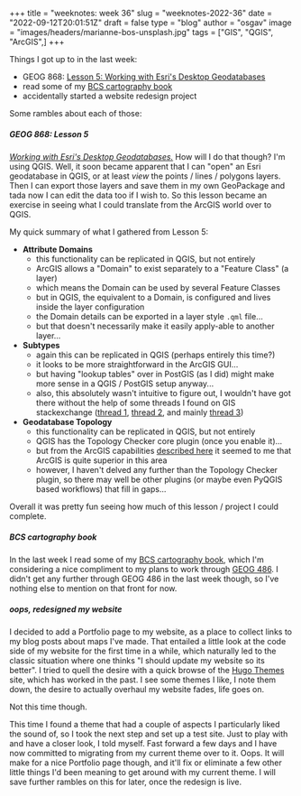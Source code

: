 
+++
title = "weeknotes: week 36"
slug = "weeknotes-2022-36"
date = "2022-09-12T20:01:51Z"
draft = false
type = "blog"
author = "osgav"
image = "images/headers/marianne-bos-unsplash.jpg"
tags = ["GIS", "QGIS", "ArcGIS",]
+++

Things I got up to in the last week:

- GEOG 868: [Lesson 5: Working with Esri's Desktop Geodatabases](https://www.e-education.psu.edu/spatialdb/node/2015)
- read some of my [BCS cartography book](https://www.cartography.org.uk/cartography-an-introduction)
- accidentally started a website redesign project

Some rambles about each of those:

<!--more-->

##### **GEOG 868: Lesson 5**

*[Working with Esri's Desktop Geodatabases.](https://www.e-education.psu.edu/spatialdb/node/2015)* How will I do that though? I'm using QGIS. Well, it soon became apparent that I can "open" an Esri geodatabase in QGIS, or at least *view* the points / lines / polygons layers. Then I can export those layers and save them in my own GeoPackage and tada now I can edit the data too if I wish to. So this lesson became an exercise in seeing what I could translate from the ArcGIS world over to QGIS.

My quick summary of what I gathered from Lesson 5:

- **Attribute Domains**
  - this functionality can be replicated in QGIS, but not entirely
  - ArcGIS allows a "Domain" to exist separately to a "Feature Class" (a layer)
  - which means the Domain can be used by several Feature Classes
  - but in QGIS, the equivalent to a Domain, is configured and lives inside the layer configuration
  - the Domain details can be exported in a layer style `.qml` file...
  - but that doesn't necessarily make it easily apply-able to another layer...
- **Subtypes**
  - again this can be replicated in QGIS (perhaps entirely this time?)
  - it looks to be more straightforward in the ArcGIS GUI...
  - but having "lookup tables" over in PostGIS (as I did) might make more sense in a QGIS / PostGIS setup anyway...
  - also, this absolutely wasn't intuitive to figure out, I wouldn't have got there without the help of some threads I found on GIS stackexchange ([thread 1](https://gis.stackexchange.com/questions/43712/using-subtypes-and-domains-in-qgis-like-can-be-done-in-arcgis-desktop), [thread 2](https://gis.stackexchange.com/questions/156039/relation-reference-to-simulate-filtered-drop-down-lists), and mainly [thread 3](https://gis.stackexchange.com/questions/155195/limiting-list-values-based-on-previous-field-in-qgis-forms))
- **Geodatabase Topology**
  - this functionality can be replicated in QGIS, but not entirely
  - QGIS has the Topology Checker core plugin (once you enable it)...
  - but from the ArcGIS capabilities [described here](https://www.e-education.psu.edu/spatialdb/node/2024) it seemed to me that ArcGIS is quite superior in this area
  - however, I haven't delved any further than the Topology Checker plugin, so there may well be other plugins (or maybe even PyQGIS based workflows) that fill in gaps...

Overall it was pretty fun seeing how much of this lesson / project I could complete.


##### **BCS cartography book**

In the last week I read some of my [BCS cartography book](https://www.cartography.org.uk/cartography-an-introduction), which I'm considering a nice compliment to my plans to work through [GEOG 486](https://roam.libraries.psu.edu/node/1299). I didn't get any further through GEOG 486 in the last week though, so I've nothing else to mention on that front for now.


##### **oops, redesigned my website**

I decided to add a Portfolio page to my website, as a place to collect links to my blog posts about maps I've made. That entailed a little look at the code side of my website for the first time in a while, which naturally led to the classic situation where one thinks "I should update my website so its better". I tried to quell the desire with a quick browse of the [Hugo Themes](https://themes.gohugo.io/) site, which has worked in the past. I see some themes I like, I note them down, the desire to actually overhaul my website fades, life goes on. 

Not this time though. 

This time I found a theme that had a couple of aspects I particularly liked the sound of, so I took the next step and set up a test site. Just to play with and have a closer look, I told myself. Fast forward a few days and I have now committed to migrating from my current theme over to it. Oops. It will make for a nice Portfolio page though, and it'll fix or eliminate a few other little things I'd been meaning to get around with my current theme. I will save further rambles on this for later, once the redesign is live.

